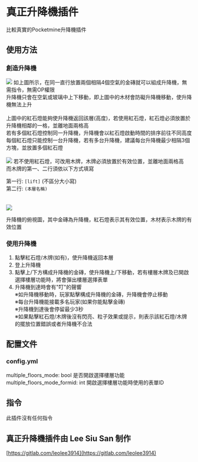 # 真正升降機插件

比較真實的Pocketmine升降機插件

## 使用方法

### 創造升降機
![](https://i.imgur.com/XLIKerA.jpg)
如上圖所示，在同一直行放置兩個相隔4個空氣的金磚就可以組成升降機，無需指令，無需OP權限<br>
升降機只會在空氣或玻璃中上下移動，即上圖中的木材會防礙升降機移動，使升降機無法上升<br>
<br>
上圖中的紅石燈能夠使升降機返回該層(高度)，若使用紅石燈，紅石燈必須放置於升降機相鄰的一格，並離地面兩格高<br>
若有多個紅石燈控制同一升降機，升降機會以紅石燈啟動時間的排序前往不同高度<br>
每個紅石燈只能控制一台升降機，若有多台升降機，建議每台升降機最少相隔3個方塊，並放置多個紅石燈<br>
<br>
![](https://i.imgur.com/ovhPLyj.jpg)
若不使用紅石燈，可改用木牌，木牌必須放置於有效位置，並離地面兩格高<br>
而木牌的第一、二行須依以下方式填寫<br>

第一行: `[lift]` (不區分大小寫)<br>
第二行: `(本層名稱)`<br>
<br>
<br>
![](https://i.imgur.com/rrx5Nan.jpg)

升降機的俯視圖，其中金磚為升降機，紅石燈表示其有效位置，木材表示木牌的有效位置

### 使用升降機
1. 點擊紅石燈/木牌(如有)，使升降機返回本層<br>
2. 登上升降機<br>
3. 點擊上/下方構成升降機的金磚，使升降機上/下移動，若有樓層木牌及已開啟選擇樓層功能時，將會彈出樓層選擇表單<br>
4. 升降機到達時會有"叮"的聲響<br>
※如升降機移動時，玩家點擊構成升降機的金磚，升降機會停止移動<br>
※每台升降機能接載多名玩家(如果你能點擊金磚)<br>
※升降機到達後會停留最少3秒<br>
※如果點擊紅石燈/木牌後沒有閃亮、粒子效果或提示，則表示該紅石燈/木牌的擺放位置錯誤或者升降機不合法<br>

## 配置文件

### config.yml
multiple_floors_mode: bool 是否開啟選擇樓層功能<br>
multiple_floors_mode_formid: int 開啟選擇樓層功能時使用的表單ID<br>

## 指令
此插件沒有任何指令

## 真正升降機插件由 Lee Siu San 制作

[https://gitlab.com/leolee3914](https://gitlab.com/leolee3914)
